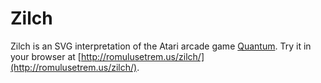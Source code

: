 Zilch
=====

Zilch is an SVG interpretation of the Atari arcade game [Quantum](http://www.arcade-museum.com/game_detail.php?game_id=9189). Try it in your browser at [http://romulusetrem.us/zilch/](http://romulusetrem.us/zilch/).
